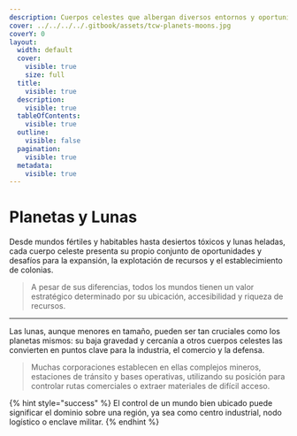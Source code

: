 ```yaml
---
description: Cuerpos celestes que albergan diversos entornos y oportunidades.
cover: ../../../../.gitbook/assets/tcw-planets-moons.jpg
coverY: 0
layout:
  width: default
  cover:
    visible: true
    size: full
  title:
    visible: true
  description:
    visible: true
  tableOfContents:
    visible: true
  outline:
    visible: false
  pagination:
    visible: true
  metadata:
    visible: true
---
```


# Planetas y Lunas

Desde mundos fértiles y habitables hasta desiertos tóxicos y lunas heladas, cada cuerpo celeste presenta su propio conjunto de oportunidades y desafíos para la expansión, la explotación de recursos y el establecimiento de colonias.

> A pesar de sus diferencias, todos los mundos tienen un valor estratégico determinado por su ubicación, accesibilidad y riqueza de recursos.

***

Las lunas, aunque menores en tamaño, pueden ser tan cruciales como los planetas mismos: su baja gravedad y cercanía a otros cuerpos celestes las convierten en puntos clave para la industria, el comercio y la defensa.

> Muchas corporaciones establecen en ellas complejos mineros, estaciones de tránsito y bases operativas, utilizando su posición para controlar rutas comerciales o extraer materiales de difícil acceso.

{% hint style="success" %}
El control de un mundo bien ubicado puede significar el dominio sobre una región, ya sea como centro industrial, nodo logístico o enclave militar.
{% endhint %}
